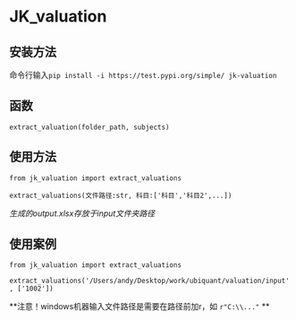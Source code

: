 # JK_valuation
## 安装方法

命令行输入`pip install -i https://test.pypi.org/simple/ jk-valuation`

## 函数
`extract_valuation(folder_path, subjects)`

## 使用方法

`from jk_valuation import extract_valuations`

`extract_valuations(文件路径:str, 科目:['科目','科目2',...])`

*生成的output.xlsx存放于input文件夹路径*

## 使用案例

`from jk_valuation import extract_valuations`

`extract_valuations('/Users/andy/Desktop/work/ubiquant/valuation/input', ['1002'])`

**注意！windows机器输入文件路径是需要在路径前加r，如
`r"C:\\..."`
**
